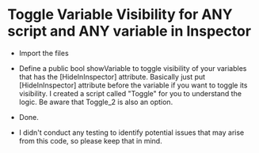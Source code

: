 # Toggle Variable Visibility for ANY script and ANY variable in Inspector
- Import the files
- Define a public bool showVariable to toggle visibility of your variables that has the [HideInInspector] attribute. Basically just put [HideInInspector] attribute before the variable if you want to toggle its visibility. I created a script called "Toggle" for you to understand the logic. Be aware that Toggle_2 is also an option.
- Done.

- I didn't conduct any testing to identify potential issues that may arise from this code, so please keep that in mind. 
